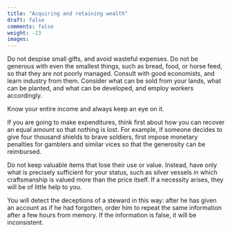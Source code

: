 ```yaml
---
title: "Acquiring and retaining wealth"
draft: false
comments: false
weight: -23
images:
---
```


Do not despise small gifts, and avoid wasteful expenses. Do not be generous with even the smallest things, such as bread, food, or horse feed, so that they are not poorly managed. Consult with good economists, and learn industry from them. Consider what can be sold from your lands, what can be planted, and what can be developed, and employ workers accordingly.

Know your entire income and always keep an eye on it.

If you are going to make expenditures, think first about how you can recover an equal amount so that nothing is lost. For example, if someone decides to give four thousand shields to brave soldiers, first impose monetary penalties for gamblers and similar vices so that the generosity can be reimbursed.

Do not keep valuable items that lose their use or value. Instead, have only what is precisely sufficient for your status, such as silver vessels in which craftsmanship is valued more than the price itself. If a necessity arises, they will be of little help to you.

You will detect the deceptions of a steward in this way: after he has given an account as if he had forgotten, order him to repeat the same information after a few hours from memory. If the information is false, it will be inconsistent.